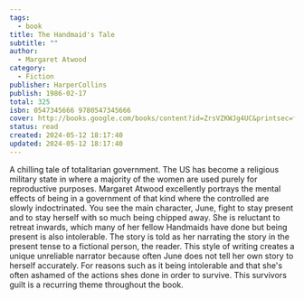 ```yaml
---
tags:
  - book
title: The Handmaid's Tale
subtitle: ""
author:
  - Margaret Atwood
category:
  - Fiction
publisher: HarperCollins
publish: 1986-02-17
total: 325
isbn: 0547345666 9780547345666
cover: http://books.google.com/books/content?id=ZrsVZKWJg4UC&printsec=frontcover&img=1&zoom=1&source=gbs_api
status: read
created: 2024-05-12 18:17:40
updated: 2024-05-12 18:17:40
---
```

A chilling tale of totalitarian government. The US has become a religious military state in where a majority of the women are used purely for reproductive purposes. Margaret Atwood excellently portrays the mental effects of being in a government of that kind where the controlled are slowly indoctrinated. You see the main character, June, fight to stay present and to stay herself with so much being chipped away. She is reluctant to retreat inwards, which many of her fellow Handmaids have done but being present is also intolerable. The story is told as her narrating the story in the present tense to a fictional person, the reader. This style of writing creates a unique unreliable narrator because often June does not tell her own story to herself accurately. For reasons such as it being intolerable and that she's often ashamed of the actions shes done in order to survive. This survivors guilt is a recurring theme throughout the book.  